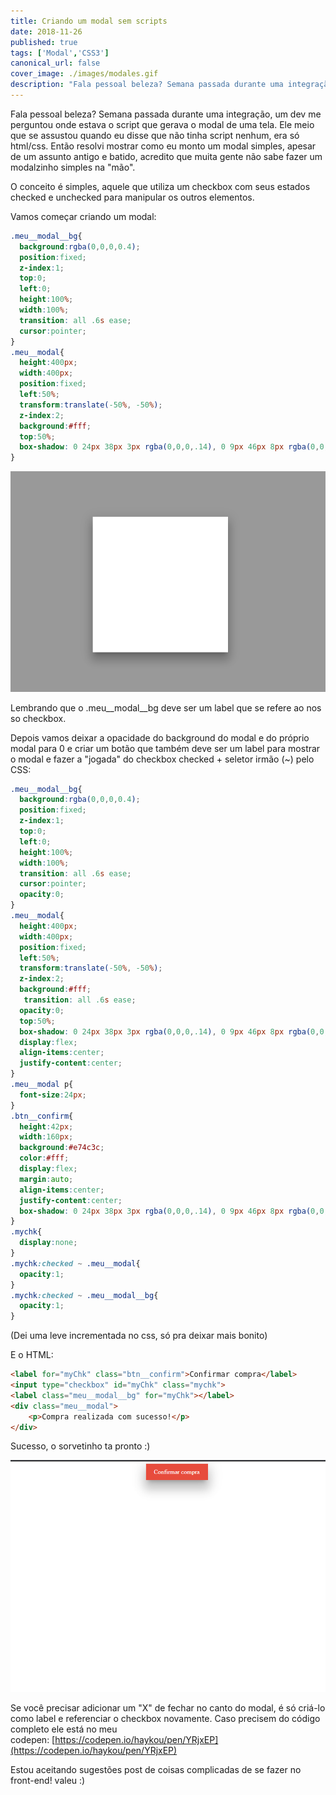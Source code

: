 ```yaml
---
title: Criando um modal sem scripts
date: 2018-11-26
published: true
tags: ['Modal','CSS3']
canonical_url: false
cover_image: ./images/modales.gif
description: "Fala pessoal beleza? Semana passada durante uma integração, um dev me perguntou onde estava o script que gerava o modal de uma tela. Ele meio que se assustou quando eu disse que não tinha script nenhum..."
---
```


Fala pessoal beleza? Semana passada durante uma integração, um dev me perguntou onde estava o script que gerava o modal de uma tela. Ele meio que se assustou quando eu disse que não tinha script nenhum, era só html/css. Então resolvi mostrar como eu monto um modal simples, apesar de um assunto antigo e batido, acredito que muita gente não sabe fazer um modalzinho simples na "mão".

O conceito é simples, aquele que utiliza um checkbox com seus estados checked e unchecked para manipular os outros elementos.

Vamos começar criando um modal:

```css
.meu__modal__bg{
  background:rgba(0,0,0,0.4);
  position:fixed;
  z-index:1;
  top:0;
  left:0;
  height:100%;
  width:100%;
  transition: all .6s ease;
  cursor:pointer;
}
.meu__modal{
  height:400px;
  width:400px;
  position:fixed;
  left:50%;
  transform:translate(-50%, -50%);
  z-index:2;
  background:#fff;
  top:50%;
  box-shadow: 0 24px 38px 3px rgba(0,0,0,.14), 0 9px 46px 8px rgba(0,0,0,.12), 0 11px 15px -7px rgba(0,0,0,.2);
}
```

![Screen3](./images/Screenshot_3.png "Screen3")

Lembrando que o .meu__modal__bg deve ser um label que se refere ao nosso checkbox.

Depois vamos deixar a opacidade do background do modal e do próprio modal para 0 e criar um botão que também deve ser um label para mostrar o modal e fazer a "jogada" do checkbox checked + seletor irmão (~) pelo CSS:

```css
.meu__modal__bg{
  background:rgba(0,0,0,0.4);
  position:fixed;
  z-index:1;
  top:0;
  left:0;
  height:100%;
  width:100%;
  transition: all .6s ease;
  cursor:pointer;
  opacity:0;
}
.meu__modal{
  height:400px;
  width:400px;
  position:fixed;
  left:50%;
  transform:translate(-50%, -50%);
  z-index:2;
  background:#fff;
   transition: all .6s ease;
  opacity:0;
  top:50%;
  box-shadow: 0 24px 38px 3px rgba(0,0,0,.14), 0 9px 46px 8px rgba(0,0,0,.12), 0 11px 15px -7px rgba(0,0,0,.2);
  display:flex;
  align-items:center;
  justify-content:center;
}
.meu__modal p{
  font-size:24px;
}
.btn__confirm{
  height:42px;
  width:160px;
  background:#e74c3c;
  color:#fff;
  display:flex;
  margin:auto;
  align-items:center;
  justify-content:center;
  box-shadow: 0 24px 38px 3px rgba(0,0,0,.14), 0 9px 46px 8px rgba(0,0,0,.12), 0 11px 15px -7px rgba(0,0,0,.2);
}
.mychk{
  display:none;
}
.mychk:checked ~ .meu__modal{
  opacity:1;
}
.mychk:checked ~ .meu__modal__bg{
  opacity:1;
}
```

(Dei uma leve incrementada no css, só pra deixar mais bonito)

E o HTML:
```html
<label for="myChk" class="btn__confirm">Confirmar compra</label>
<input type="checkbox" id="myChk" class="mychk">
<label class="meu__modal__bg" for="myChk"></label>
<div class="meu__modal">
    <p>Compra realizada com sucesso!</p>
</div>
```

Sucesso, o sorvetinho ta pronto :)

![Modales](./images/modales.gif "Modales")

Se você precisar adicionar um "X" de fechar no canto do modal, é só criá-lo como label e referenciar o checkbox novamente. Caso precisem do código completo ele está no meu codepen: [https://codepen.io/haykou/pen/YRjxEP](https://codepen.io/haykou/pen/YRjxEP)

Estou aceitando sugestões post de coisas complicadas de se fazer no front-end! valeu :)